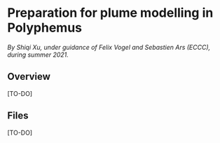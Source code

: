 # Preparation for plume modelling in Polyphemus

*By Shiqi Xu, under guidance of Felix Vogel and Sebastien Ars (ECCC), during summer 2021.*

## Overview

[TO-DO]

## Files

[TO-DO]

